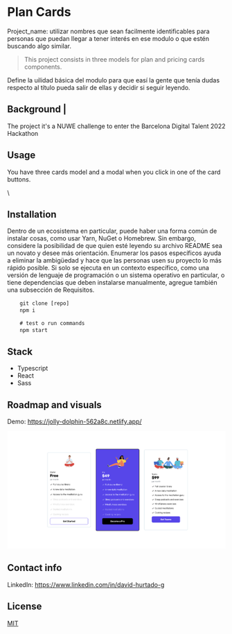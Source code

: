 # Plan Cards

Project_name: utilizar nombres que sean facilmente identificables para personas que puedan llegar a tener interés en ese modulo o que estén buscando algo similar.

> This project consists in three models for plan and pricing cards components.

Define la uilidad básica del modulo para que easí la gente que tenía dudas respecto al título pueda salir de ellas y decidir si seguir leyendo.

## Background |

The project it's a NUWE challenge to enter the Barcelona Digital Talent 2022 Hackathon

## Usage

You have three cards model and a modal when you click in one of the card buttons.

\

## Installation

Dentro de un ecosistema en particular, puede haber una forma común de instalar cosas, como usar Yarn, NuGet o Homebrew. Sin embargo, considere la posibilidad de que quien esté leyendo su archivo README sea un novato y desee más orientación. Enumerar los pasos específicos ayuda a eliminar la ambigüedad y hace que las personas usen su proyecto lo más rápido posible. Si solo se ejecuta en un contexto específico, como una versión de lenguaje de programación o un sistema operativo en particular, o tiene dependencias que deben instalarse manualmente, agregue también una subsección de Requisitos.

```shell
    git clone [repo]
    npm i
```

```shell
    # test o run commands
    npm start

```

## Stack

- Typescript
- React
- Sass

## Roadmap and visuals

Demo: https://jolly-dolphin-562a8c.netlify.app/

![alt text](./project.png 'Plan cards')

## Contact info

LinkedIn: https://www.linkedin.com/in/david-hurtado-g

## License

[MIT](https://opensource.org/licenses/MIT)
